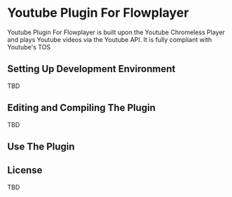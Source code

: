 # Youtube Plugin For Flowplayer

Youtube Plugin For Flowplayer is built upon the Youtube Chromeless Player and plays Youtube videos via the Youtube API. It is fully compliant with Youtube's TOS

## Setting Up Development Environment

TBD

## Editing and Compiling The Plugin

TBD

## Use The Plugin

## License

TBD
